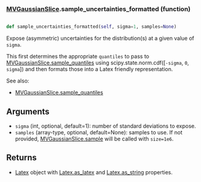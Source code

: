 ### [MVGaussianSlice](MVGaussianSlice.md).sample_uncertainties_formatted (function)


```py

def sample_uncertainties_formatted(self, sigma=1, samples=None)

```



Expose (asymmetric) uncertainties for the distribution(s) at a given
value of `sigma`.

This first determines the appropriate `quantiles` to pass to
[MVGaussianSlice.sample_quantiles](MVGaussianSlice.sample_quantiles.md) using scipy.state.norm.cdf([`-sigma`, `0`, `sigma`])
and then formats those into a Latex friendly representation.

See also:
* [MVGaussianSlice.sample_quantiles](MVGaussianSlice.sample_quantiles.md)

Arguments
-----------
* `sigma` (int, optional, default=1): number of standard deviations to
    expose.
* `samples` (array-type, optional, default=None): samples to use.  If
    not provided, [MVGaussianSlice.sample](MVGaussianSlice.sample.md) will be called with `size=1e6`.

Returns
---------
* [Latex](Latex.md) object with [Latex.as_latex](Latex.as_latex.md) and [Latex.as_string](Latex.as_string.md) properties.

